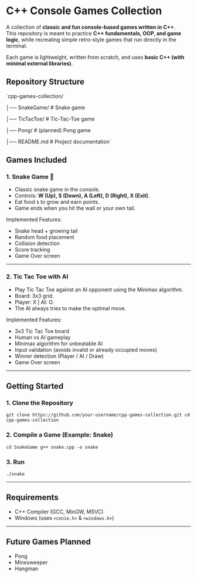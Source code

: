#  C++ Console Games Collection

A collection of **classic and fun console-based games written in C++**.  
This repository is meant to practice **C++ fundamentals, OOP, and game logic**, while recreating simple retro-style games that run directly in the terminal.

Each game is lightweight, written from scratch, and uses **basic C++ (with minimal external libraries)**. 
##  Repository Structure

`cpp-games-collection/

│── SnakeGame/        # Snake game 

│── TicTacToe/        # Tic-Tac-Toe game 

│── Pong/             # (planned) Pong game 

│── README.md         # Project documentation`


##  Games Included

### 1. Snake Game 🐍

- Classic snake game in the console.
- Controls: **W (Up), S (Down), A (Left), D (Right), X (Exit)**.
- Eat food `$` to grow and earn points.
- Game ends when you hit the wall or your own tail.

 Implemented Features:

- Snake head + growing tail
- Random food placement
- Collision detection
- Score tracking
- Game Over screen

---

### 2. Tic Tac Toe with AI 

- Play Tic Tac Toe against an AI opponent using the Minimax algorithm.
- Board: 3x3 grid.
- Player: X | AI: O.
- The AI always tries to make the optimal move.

 Implemented Features:

- 3x3 Tic Tac Toe board
- Human vs AI gameplay
- Minimax algorithm for unbeatable AI
- Input validation (avoids invalid or already occupied moves)
- Winner detection (Player / AI / Draw)
- Game Over screen

---

##  Getting Started

### 1. Clone the Repository

`git clone https://github.com/your-username/cpp-games-collection.git cd cpp-games-collection`

### 2. Compile a Game (Example: Snake)

`cd SnakeGame g++ snake.cpp -o snake`

### 3. Run

`./snake`

---

##  Requirements

- C++ Compiler (GCC, MinGW, MSVC)
- Windows (uses `<conio.h>` & `<windows.h>`)

---

##  Future Games Planned
 
- Pong
- Minesweeper
- Hangman

